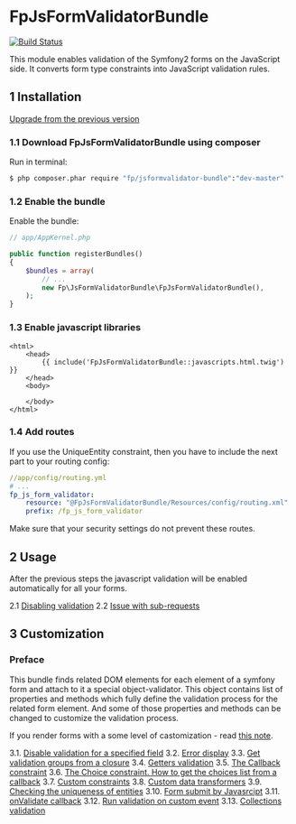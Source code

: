 # FpJsFormValidatorBundle
[![Build Status](https://travis-ci.org/formapro/JsFormValidatorBundle.png?branch=master)](https://travis-ci.org/formapro/JsFormValidatorBundle)

This module enables validation of the Symfony2 forms on the JavaScript side.
It converts form type constraints into JavaScript validation rules.


## 1 Installation<a name="p_1"></a>

[Upgrade from the previous version](https://github.com/formapro/JsFormValidatorBundle/blob/master/UPGRADE-1.1.md)

### 1.1 Download FpJsFormValidatorBundle using composer<a name="p_1_1"></a>

Run in terminal:
```bash
$ php composer.phar require "fp/jsformvalidator-bundle":"dev-master"
```
### 1.2 Enable the bundle<a name="p_1_2"></a>

Enable the bundle:
```php
// app/AppKernel.php

public function registerBundles()
{
    $bundles = array(
        // ...
        new Fp\JsFormValidatorBundle\FpJsFormValidatorBundle(),
    );
}
```

### 1.3 Enable javascript libraries<a name="p_1_3"></a>

```twig
<html>
    <head>
        {{ include('FpJsFormValidatorBundle::javascripts.html.twig') }}
    </head>
    <body>

    </body>
</html>
```

### 1.4 Add routes<a name="p_1_4"></a>

If you use the UniqueEntity constraint, then you have to include the next part to your routing config:
```yaml
//app/config/routing.yml
# ...
fp_js_form_validator:
    resource: "@FpJsFormValidatorBundle/Resources/config/routing.xml"
    prefix: /fp_js_form_validator
```
Make sure that your security settings do not prevent these routes.

## 2 Usage<a name="p_2"></a>

After the previous steps the javascript validation will be enabled automatically for all your forms.

2.1 [Disabling validation](Resources/doc/2_1.md)<a name="p_2_1"></a>
2.2 [Issue with sub-requests](Resources/doc/2_2.md)<a name="p_2_2"></a>

## 3 Customization<a name="p_3"></a>

### Preface

This bundle finds related DOM elements for each element of a symfony form and attach to it a special object-validator.
This object contains list of properties and methods which fully define the validation process for the related form element.
And some of those properties and methods can be changed to customize the validation process.

If you render forms with a some level of castomization - read [this note](Resources/doc/3_0.md).

3.1. [Disable validation for a specified field](Resources/doc/3_1.md)
3.2. [Error display](Resources/doc/3_2.md)
3.3. [Get validation groups from a closure](Resources/doc/3_3.md)
3.4. [Getters validation](Resources/doc/3_4.md)
3.5. [The Callback constraint](Resources/doc/3_5.md)
3.6. [The Choice constraint. How to get the choices list from a callback](Resources/doc/3_6.md)
3.7. [Custom constraints](Resources/doc/3_7.md)
3.8. [Custom data transformers](Resources/doc/3_8.md)
3.9. [Checking the uniqueness of entities](Resources/doc/3_9.md)
3.10. [Form submit by Javasrcipt](Resources/doc/3_10.md)
3.11. [onValidate callback](Resources/doc/3_11.md)
3.12. [Run validation on custom event](Resources/doc/3_12.md)
3.13. [Collections validation](Resources/doc/3_13.md)